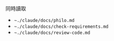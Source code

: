 
同時讀取

- `~./claude/docs/philo.md`
- `~./claude/docs/check-requirements.md`
- `~./claude/docs/review-code.md`
